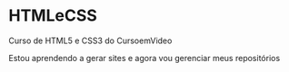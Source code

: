 # HTMLeCSS
 Curso de HTML5 e CSS3 do CursoemVideo

 Estou aprendendo a gerar sites e agora vou gerenciar meus repositórios
